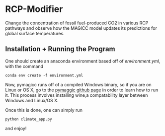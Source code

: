 # RCP-Modifier
Change the concentration of fossil fuel-produced CO2 in various RCP pathways and observe how the MAGICC model updates its predictions for global surface temperatures.

## Installation + Running the Program
One should create an anaconda environment based off of *environment.yml*, with the command 

```
conda env create -f environment.yml
```

Now, pymagicc runs off of a compiled Windows binary, so if you are on Linux or OS X, go to the [pymaggic github page](https://github.com/openscm/pymagicc) in order to learn how to run it. This process involves installing wine,a compatability layer between Windows and Linux/OS X.

Once this is done, one can simply run

```
python climate_app.py
```
and enjoy!
